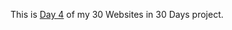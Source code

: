 This is <a href="https://cwang1996.github.io/RockPaperScissors/" target="_blank">Day 4</a> of my 30 Websites in 30 Days project.

